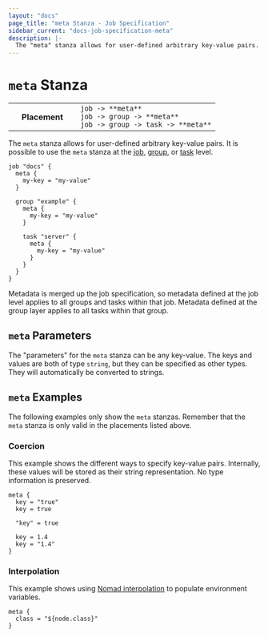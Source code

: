 ```yaml
---
layout: "docs"
page_title: "meta Stanza - Job Specification"
sidebar_current: "docs-job-specification-meta"
description: |-
  The "meta" stanza allows for user-defined arbitrary key-value pairs.
---
```


# `meta` Stanza

<table class="table table-bordered table-striped">
  <tr>
    <th width="120">Placement</th>
    <td>
      <code>job -> **meta**</code>
      <br>
      <code>job -> group -> **meta**</code>
      <br>
      <code>job -> group -> task -> **meta**</code>
    </td>
  </tr>
</table>

The `meta` stanza allows for user-defined arbitrary key-value pairs. It is
possible to use the `meta` stanza at the [job][], [group][], or [task][] level.

```hcl
job "docs" {
  meta {
    my-key = "my-value"
  }

  group "example" {
    meta {
      my-key = "my-value"
    }

    task "server" {
      meta {
        my-key = "my-value"
      }
    }
  }
}
```

Metadata is merged up the job specification, so metadata defined at the job
level applies to all groups and tasks within that job. Metadata defined at the
group layer applies to all tasks within that group.

## `meta` Parameters

The "parameters" for the `meta` stanza can be any key-value. The keys and values
are both of type `string`, but they can be specified as other types. They will
automatically be converted to strings.

## `meta` Examples

The following examples only show the `meta` stanzas. Remember that the
`meta` stanza is only valid in the placements listed above.

### Coercion

This example shows the different ways to specify key-value pairs. Internally,
these values will be stored as their string representation. No type information
is preserved.

```hcl
meta {
  key = "true"
  key = true

  "key" = true

  key = 1.4
  key = "1.4"
}
```

### Interpolation

This example shows using [Nomad interpolation][interpolation] to populate
environment variables.

```hcl
meta {
  class = "${node.class}"
}
```

[job]: /docs/job-specification/job.html "Nomad job Job Specification"
[group]: /docs/job-specification/group.html "Nomad group Job Specification"
[task]: /docs/job-specification/task.html "Nomad task Job Specification"
[interpolation]: /docs/runtime/interpolation.html "Nomad interpolation"
